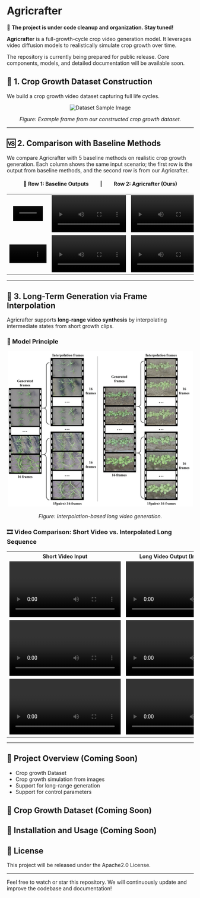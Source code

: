 # Agricrafter

🚧 **The project is under code cleanup and organization. Stay tuned!**

**Agricrafter** is a full-growth-cycle crop video generation model. It leverages video diffusion models to realistically simulate crop growth over time.

The repository is currently being prepared for public release. Core components, models, and detailed documentation will be available soon.

## 🧬 1. Crop Growth Dataset Construction

We build a crop growth video dataset capturing full life cycles.

<div align="center">
  <img src="assets/dataset-1.png" width="600" alt="Dataset Sample Image"/>
  <p><em>Figure: Example frame from our constructed crop growth dataset.</em></p>
</div>

---

## 🆚 2. Comparison with Baseline Methods

We compare Agricrafter with 5 baseline methods on realistic crop growth generation. Each column shows the same input scenario; the first row is the output from baseline methods, and the second row is from our Agricrafter.

<h4 align="center">🔁 Row 1: Baseline Outputs   |   Row 2: Agricrafter (Ours)</h4>

<table>
  <tr>
    <td align="center">
      <video src="https://github.com/user-attachments/assets/7805ae96-96b5-4494-b273-99ce5b201220" controls width="80">
      </video>
    </td>
    <td align="center">
      <video width="200" controls>
        <source src="https://github.com/user-attachments/assets/08226e9f-f2cb-41a6-983b-59669f25d506" type="video/mp4">
      </video>
    </td>
    <td align="center">
      <video width="200" controls>
        <source src="https://github.com/user-attachments/assets/16920227-bf18-4ce0-8d59-55f0f2dc9c41" type="video/mp4">
      </video>
    </td>
    <td align="center">
      <video width="200" controls>
        <source src="https://github.com/user-attachments/assets/ce779574-a551-4bb8-8b65-2665baa7a268" type="video/mp4">
      </video>
    </td>
    <td align="center">
      <video width="200" controls>
        <source src="https://github.com/user-attachments/assets/123ff3ba-86a2-4083-bea3-c2bb9248e886" type="video/mp4">
      </video>
    </td>
  </tr>
  <tr>
    <td align="center">
      <video src="assets/demo_video/0001.mp4" controls width="100">
      </video>
    </td>
    <td align="center">
      <video width="200" controls>
        <source src="assets/demo_video/0002.mp4" type="video/mp4">
      </video>
    </td>
    <td align="center">
      <video width="200" controls>
        <source src="assets/demo_video/0003.mp4" type="video/mp4">
      </video>
    </td>
    <td align="center">
      <video width="200" controls>
        <source src="assets/demo_video/0003.mp4" type="video/mp4">
      </video>
    </td>
    <td align="center">
      <video width="200" controls>
        <source src="assets/demo_video/0005.mp4" type="video/mp4">
      </video>
    </td>
  </tr>
</table>

---

## 🔁 3. Long-Term Generation via Frame Interpolation

Agricrafter supports **long-range video synthesis** by interpolating intermediate states from short growth clips.

### 🧠 Model Principle

<div align="center">
  <img src="assets/interpolation-1.png" width="500" alt="Interpolation Principle"/>
  <p><em>Figure: Interpolation-based long video generation.</em></p>
</div>

### 🎞️ Video Comparison: Short Video vs. Interpolated Long Sequence

<table>
  <tr>
    <th style="text-align:center">Short Video Input</th>
    <th style="text-align:center">Long Video Output (Interpolated)</th>
  </tr>
  <tr>
    <td align="center">
      <video width="300" controls>
        <source src="assets/demo_video/0002_sample0.mp4" type="video/mp4">
      </video>
    </td>
    <td align="center">
      <video width="300" controls>
        <source src="assets/demo_video/0002_sample0_merged.mp4" type="video/mp4">
      </video>
    </td>
  </tr>
  <tr>
    <td align="center">
      <video width="300" controls>
        <source src="assets/demo_video/0004_sample0.mp4" type="video/mp4">
      </video>
    </td>
    <td align="center">
      <video width="300" controls>
        <source src="assets/demo_video/0004_sample0_merged.mp4" type="video/mp4">
      </video>
    </td>
  </tr>
  <tr>
    <td align="center">
      <video width="300" controls>
        <source src="assets/demo_video/4002_sample0.mp4" type="video/mp4">
      </video>
    </td>
    <td align="center">
      <video width="300" controls>
        <source src="assets/demo_video/4002_sample0_merged.mp4" type="video/mp4">
      </video>
    </td>
  </tr>
</table>

---


## 📌 Project Overview (Coming Soon)
- Crop growth Dataset
- Crop growth simulation from images
- Support for long-range generation
- Support for control parameters

## 📂 Crop Growth Dataset (Coming Soon)

## 🔧 Installation and Usage (Coming Soon)

## 📄 License
This project will be released under the Apache2.0 License.

---

Feel free to watch or star this repository. We will continuously update and improve the codebase and documentation!

